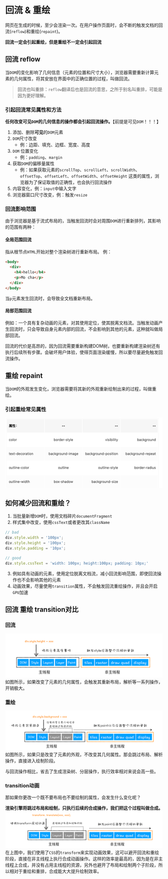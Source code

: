 # 回流 & 重绘
网页在生成的时候，至少会渲染一次。在用户操作页面时，会不断的触发文档的回流(`reflow`)和重绘(`repaint`)。

**回流一定会引起重绘，但是重绘不一定会引起回流**

## 回流 reflow
当`DOM`的变化影响了几何信息（元素的位置和尺寸大小），浏览器需要重新计算元素的几何属性，将其安放在界面中的正确位置的过程，叫做回流。

> 回流也叫重排：`reflow`翻译后也是回流的意思，之所于别名叫重排，可能是因为更好理解。
### 引起回流常见属性和方法
**任何改变可见`DOM`的几何信息的操作都会引起回流操作。**【前提是可见`DOM`！！！】

1. 添加、删除**可见**的`DOM`元素
2. `DOM`尺寸改变
   - 例：边距、填充、边框、宽度、高度
3. `DOM` 位置变化 
   - 例：`padding`、`margin`
4.  获取`DOM`的偏移量属性
    - 例：如果获取元素的`scrollTop`、`scrollLeft`、`scrollWidth`、`offsetTop`、`offsetLeft`、`offsetWidth`、`offsetHeight`
    这类的属性，浏览器为了保证取值的正确性，也会执行回流操作
5. 内容变化，例：`input`中输入文字
6. 浏览器窗口尺寸改变，例：触发`resize`

### 回流影响范围
由于浏览器是基于流式布局的，当触发回流时会对周围`DOM`进行重新排列，其影响的范围有两种：
#### 全局范围回流
指从根节点`HTML`开始对整个渲染树进行重新布局。
例：
```html
<body>
  <div>
    <h4>hello</h4>
    <p>Mo cha</p>
  </div>
</body>
```
当`p`元素发生回流时，会导致全文档重新布局。
#### 局部范围回流
例如：一个具有复杂动画的元素，对其使用定位，使其脱离文档流。当触发动画产生回流时，只会导致自身元素内部的回流，不会影响到其他的元素，这种就叫做局部回流。

回流的代价是高昂的，因为回流需要重新构建DOM树，也要重新构建渲染树还有执行后续所有步骤。会破坏用户体验，使得页面渲染缓慢，所以要尽量避免触发回流操作。

## 重绘 repaint
当`DOM`的外观发生变化，浏览器需要将其新的外观重新绘制出来的过程，叫做重绘。

### 引起重绘常见属性
![img.png](./img/img.png)

## 如何减少回流和重绘？
1. 当批量新增`DOM`时，使用文档碎片`documentFragment`
2. 样式集中改变，使用`cssText`或者更改其`className`
```js
// bad
div.style.width = '100px';
div.style.height = '100px';
div.style.padding = '10px';
```
```js
// good
div.style.cssText = 'width: 100px; height:100px; padding: 10px;'
```
3. 例如具有动画的元素，使用定位脱离文档流，减小回流影响范围，即使回流操作也不会影响其他的元素
4. 动画效果，尽量使用`transition`属性，不会触发回流重绘操作，并且会开启`GPU`加速


## 回流 重绘 transition对比
### 回流
![img.png](./img/img1.png)
如图所示，如果改变了元素的几何属性，会触发其重新布局，解析等一系列操作，开销极大。
### 重绘
![img.png](./img/img2.png)
如图所示，如果只是改变了元素的外观，不改变其几何属性。那会跳过布局、解析操作，直接进入绘制阶段。

与回流操作相比，省去了生成渲染树、分层操作，执行效率相对来说会高一些。
### transition动画
那如果你更改一个既不要布局也不要绘制的属性，会发生什么变化呢？

**渲染引擎将跳过布局和绘制，只执行后续的合成操作，我们把这个过程叫做合成。**
![img.png](./img/img3.png)
在上图中，我们使用了`CSS`的`transform`来实现动画效果，这可以避开回流和重绘阶段，直接在非主线程上执行合成动画操作。这样的效率是最高的，因为是在非主线程上合成，并没有占用主线程的资源，另外也避开了布局和绘制两个子阶段，所以相对于重绘和重排，合成能大大提升绘制效率。
